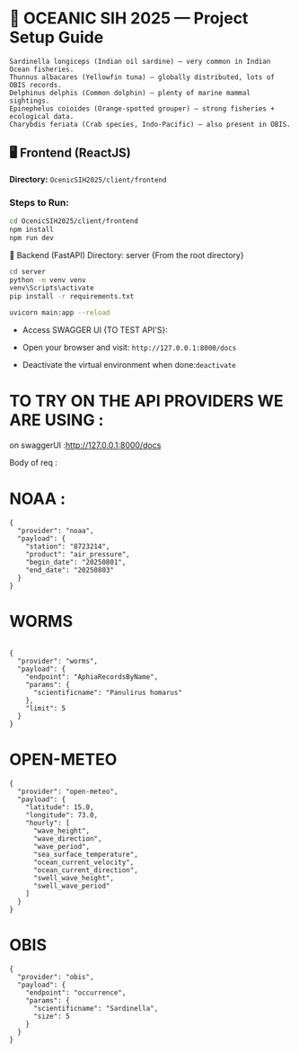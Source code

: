 # 🌊 OCEANIC SIH 2025 — Project Setup Guide

```
Sardinella longiceps (Indian oil sardine) – very common in Indian Ocean fisheries.
Thunnus albacares (Yellowfin tuna) – globally distributed, lots of OBIS records.
Delphinus delphis (Common dolphin) – plenty of marine mammal sightings.
Epinephelus coioides (Orange-spotted grouper) – strong fisheries + ecological data.
Charybdis feriata (Crab species, Indo-Pacific) – also present in OBIS.
```

## 🖥️ Frontend (ReactJS)
**Directory:** `OcenicSIH2025/client/frontend`

### Steps to Run:
```bash
cd OcenicSIH2025/client/frontend
npm install
npm run dev
```

🧠 Backend (FastAPI) 
Directory: server
{From the root directory}
```bash
cd server
python -m venv venv
venv\Scripts\activate
pip install -r requirements.txt

uvicorn main:app --reload

```

- Access SWAGGER UI {TO TEST API'S}:
- Open your browser and visit: `http://127.0.0.1:8000/docs`

- Deactivate the virtual environment when done:`deactivate`


# TO TRY ON THE API PROVIDERS WE ARE USING :
on swaggerUI :http://127.0.0.1:8000/docs 

Body of req :

# NOAA :
```
{
  "provider": "noaa",
  "payload": {
    "station": "8723214",
    "product": "air_pressure",
    "begin_date": "20250801",
    "end_date": "20250803"
  }
}

```
# WORMS
```

{
  "provider": "worms",
  "payload": {
    "endpoint": "AphiaRecordsByName",
    "params": {
      "scientificname": "Panulirus homarus"
    },
    "limit": 5
  }
}
```

# OPEN-METEO
```
{
  "provider": "open-meteo",
  "payload": {
    "latitude": 15.0,
    "longitude": 73.0,
    "hourly": [
      "wave_height",
      "wave_direction",
      "wave_period",
      "sea_surface_temperature",
      "ocean_current_velocity",
      "ocean_current_direction",
      "swell_wave_height",
      "swell_wave_period"
    ]
  }
}
```
# OBIS 
```
{
  "provider": "obis",
  "payload": {
    "endpoint": "occurrence",
    "params": {
      "scientificname": "Sardinella",
      "size": 5
    }
  }
}

```

